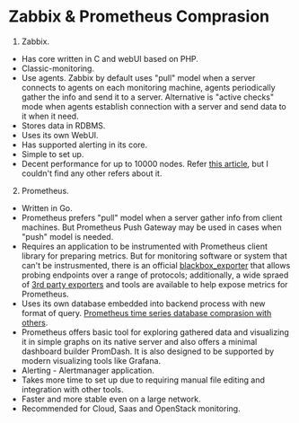 # Zabbix & Prometheus Comprasion

1. Zabbix.

- Has core written in C and webUI based on PHP.
- Classic-monitoring.
- Use agents. Zabbix by default uses "pull" model when a server connects to
  agents on each monitoring machine, agents periodically gather the info and
  send it to a server. Alternative is "active checks" mode when agents
  establish connection with a server and send data to it when it need.
- Stores data in RDBMS.
- Uses its own WebUI.
- Has supported alerting in its core.
- Simple to set up.
- Decent performance for up to 10000 nodes. Refer [this article](http://offlinewallet.net/zabbix-vs-prometheus/),
  but I couldn't find any other refers about it.

2. Prometheus.

- Written in Go.
- Prometheus prefers "pull" model when a server gather info from client
  machines. But Prometheus Push Gateway may be used in cases when "push" model
  is needed.
- Requires an application to be instrumented with Prometheus client library
  for preparing metrics. But for monitoring software or system that can't be
  instrusmented, there is an official [blackbox_exporter](https://github.com/prometheus/blackbox_exporter)
  that allows probing endpoints over a range of protocols; additionally, a
  wide spraed of [3rd party exporters](https://prometheus.io/docs/instrumenting/exporters/)
  and tools are available to help expose metrics for Prometheus.
- Uses its own database embedded into backend process with new format of
  query. [Prometheus time series database comprasion with others](https://prometheus.io/docs/introduction/comparison/).
- Prometheus offers basic tool for exploring gathered data and visualizing it
  in simple graphs on its native server and also offers a minimal dashboard
  builder PromDash. It is also designed to be supported by modern visualizing
  tools like Grafana.
- Alerting - Alertmanager application.
- Takes more time to set up due to requiring manual file editing and
  integration with other tools.
- Faster and more stable even on a large network.
- Recommended for Cloud, Saas and OpenStack monitoring.
